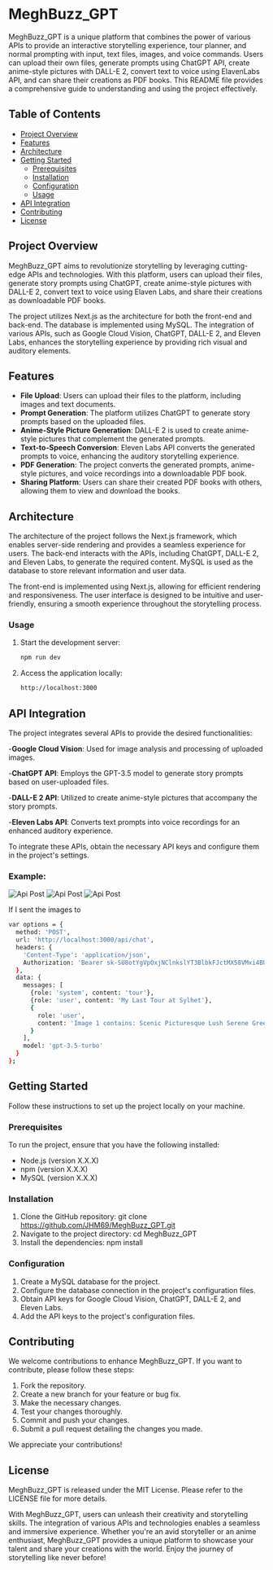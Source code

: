 # MeghBuzz_GPT

MeghBuzz_GPT is a unique platform that combines the power of various APIs to provide an interactive storytelling experience, tour planner, and normal prompting with input, text files, images, and voice commands. Users can upload their own files, generate prompts using ChatGPT API, create anime-style pictures with DALL-E 2, convert text to voice using ElavenLabs API, and can share their creations as PDF books. This README file provides a comprehensive guide to understanding and using the project effectively.

## Table of Contents

- [Project Overview](#project-overview)
- [Features](#features)
- [Architecture](#architecture)
- [Getting Started](#getting-started)
  - [Prerequisites](#prerequisites)
  - [Installation](#installation)
  - [Configuration](#configuration)
  - [Usage](#usage)
- [API Integration](#api-integration)
- [Contributing](#contributing)
- [License](#license)

## Project Overview

MeghBuzz_GPT aims to revolutionize storytelling by leveraging cutting-edge APIs and technologies. With this platform, users can upload their files, generate story prompts using ChatGPT, create anime-style pictures with DALL-E 2, convert text to voice using Elaven Labs, and share their creations as downloadable PDF books.

The project utilizes Next.js as the architecture for both the front-end and back-end. The database is implemented using MySQL. The integration of various APIs, such as Google Cloud Vision, ChatGPT, DALL-E 2, and Eleven Labs, enhances the storytelling experience by providing rich visual and auditory elements.

## Features

- **File Upload**: Users can upload their files to the platform, including images and text documents.
- **Prompt Generation**: The platform utilizes ChatGPT to generate story prompts based on the uploaded files.
- **Anime-Style Picture Generation**: DALL-E 2 is used to create anime-style pictures that complement the generated prompts.
- **Text-to-Speech Conversion**: Eleven Labs API converts the generated prompts to voice, enhancing the auditory storytelling experience.
- **PDF Generation**: The project converts the generated prompts, anime-style pictures, and voice recordings into a downloadable PDF book.
- **Sharing Platform**: Users can share their created PDF books with others, allowing them to view and download the books.

## Architecture

The architecture of the project follows the Next.js framework, which enables server-side rendering and provides a seamless experience for users. The back-end interacts with the APIs, including ChatGPT, DALL-E 2, and Eleven Labs, to generate the required content. MySQL is used as the database to store relevant information and user data.

The front-end is implemented using Next.js, allowing for efficient rendering and responsiveness. The user interface is designed to be intuitive and user-friendly, ensuring a smooth experience throughout the storytelling process.

### Usage

1. Start the development server:
   ```bash
   npm run dev
3. Access the application locally:
   ```bash
   http://localhost:3000

## API Integration

The project integrates several APIs to provide the desired functionalities:

-**Google Cloud Vision**: Used for image analysis and processing of uploaded images.

-**ChatGPT API**: Employs the GPT-3.5 model to generate story prompts based on user-uploaded files.

-**DALL-E 2 API**: Utilized to create anime-style pictures that accompany the story prompts.

-**Eleven Labs API**: Converts text prompts into voice recordings for an enhanced auditory experience.

To integrate these APIs, obtain the necessary API keys and configure them in the project's settings.


### Example: 

![Api Post](images/1.jpg)
![Api Post](images/2.jpg)
![Api Post](images/3.jpg)



If I sent the images to
```bash
var options = {
  method: 'POST',
  url: 'http://localhost:3000/api/chat',
  headers: {
    'Content-Type': 'application/json',
    Authorization: 'Bearer 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'
  },
  data: {
    messages: [
      {role: 'system', content: 'tour'},
      {role: 'user', content: 'My Last Tour at Sylhet'},
      {
        role: 'user',
        content: 'Image 1 contains: Scenic Picturesque Lush Serene Green Crystal-clear Tropical Vibrant Captivating Tranquil'
      }
    ],
    model: 'gpt-3.5-turbo'
  }
};
```





## Getting Started

Follow these instructions to set up the project locally on your machine.

### Prerequisites

To run the project, ensure that you have the following installed:

- Node.js (version X.X.X)
- npm (version X.X.X)
- MySQL (version X.X.X)

### Installation

1. Clone the GitHub repository:
   git clone https://github.com/JHM69/MeghBuzz_GPT.git
2. Navigate to the project directory:
   cd MeghBuzz_GPT
3. Install the dependencies:
   npm install

### Configuration

1. Create a MySQL database for the project.
2. Configure the database connection in the project's configuration files.
3. Obtain API keys for Google Cloud Vision, ChatGPT, DALL-E 2, and Eleven Labs.
4. Add the API keys to the project's configuration files.


## Contributing

We welcome contributions to enhance MeghBuzz_GPT. If you want to contribute, please follow these steps:

1. Fork the repository.
2. Create a new branch for your feature or bug fix.
3. Make the necessary changes.
4. Test your changes thoroughly.
5. Commit and push your changes.
6. Submit a pull request detailing the changes you made.
   
We appreciate your contributions!

## License

MeghBuzz_GPT is released under the MIT License. Please refer to the LICENSE file for more details.

With MeghBuzz_GPT, users can unleash their creativity and storytelling skills. The integration of various APIs and technologies enables a seamless and immersive experience. Whether you're an avid storyteller or an anime enthusiast, MeghBuzz_GPT provides a unique platform to showcase your talent and share your creations with the world. Enjoy the journey of storytelling like never before!
